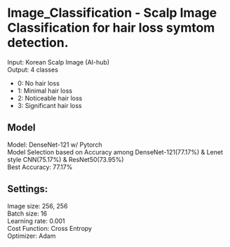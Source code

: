 # Image_Classification - Scalp Image Classification for hair loss symtom detection.   
Input: Korean Scalp Image (AI-hub)  
Output: 4 classes  
- 0: No hair loss  
- 1: Minimal hair loss  
- 2: Noticeable hair loss  
- 3: Significant hair loss  

## Model  
Model: DenseNet-121 w/ Pytorch  
Model Selection based on Accuracy among DenseNet-121(77.17%) & Lenet style CNN(75.17%) & ResNet50(73.95%)  
Best Accuracy: 77.17%  

## Settings:  
Image size: 256, 256  
Batch size: 16  
Learning rate: 0.001  
Cost Function: Cross Entropy  
Optimizer: Adam  
